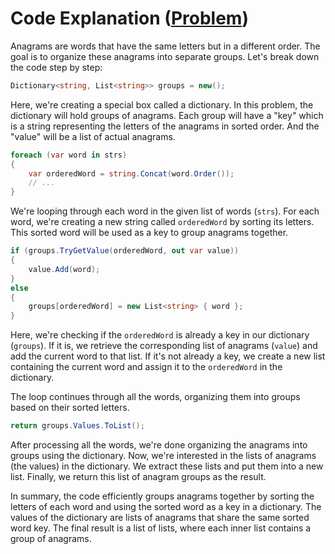 # Code Explanation ([Problem](https://leetcode.com/problems/group-anagrams))

Anagrams are words that have the same letters but in a different order. The goal is to organize these anagrams into separate groups. Let's break down the code step by step:

```csharp
Dictionary<string, List<string>> groups = new();
```
Here, we're creating a special box called a dictionary. In this problem, the dictionary will hold groups of anagrams. Each group will have a "key" which is a string representing the letters of the anagrams in sorted order. And the "value" will be a list of actual anagrams.

```csharp
foreach (var word in strs)
{
    var orderedWord = string.Concat(word.Order());
    // ...
}
```
We're looping through each word in the given list of words (`strs`). For each word, we're creating a new string called `orderedWord` by sorting its letters. This sorted word will be used as a key to group anagrams together.

```csharp
if (groups.TryGetValue(orderedWord, out var value))
{
    value.Add(word);
}
else
{
    groups[orderedWord] = new List<string> { word };
}
```
Here, we're checking if the `orderedWord` is already a key in our dictionary (`groups`). If it is, we retrieve the corresponding list of anagrams (`value`) and add the current word to that list. If it's not already a key, we create a new list containing the current word and assign it to the `orderedWord` in the dictionary.

The loop continues through all the words, organizing them into groups based on their sorted letters.

```csharp
return groups.Values.ToList();
```
After processing all the words, we're done organizing the anagrams into groups using the dictionary. Now, we're interested in the lists of anagrams (the values) in the dictionary. We extract these lists and put them into a new list. Finally, we return this list of anagram groups as the result.

In summary, the code efficiently groups anagrams together by sorting the letters of each word and using the sorted word as a key in a dictionary. The values of the dictionary are lists of anagrams that share the same sorted word key. The final result is a list of lists, where each inner list contains a group of anagrams.